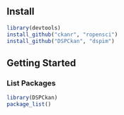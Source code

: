 ## Install

```r
library(devtools)
install_github("ckanr", "ropensci")
install_github("DSPCkan", "dspim")
```

## Getting Started

### List Packages

```r
library(DSPCkan)
package_list()
```


